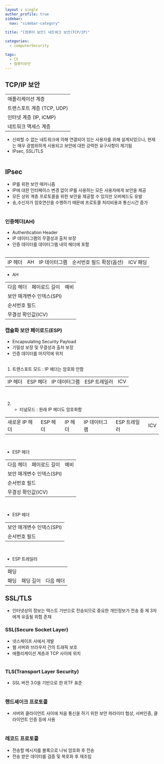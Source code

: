 ```yaml
---
layout : single
author_profile: true
sidebar: 
  nav: "sidebar-category"
  
title: "[컴퓨터 보안] 네트워크 보안(TCP/IP)"

categories:
  - computerSecurity

tags:
  - CS
  - 컴퓨터보안
---
```


## TCP/IP 보안

<table>
<tr><td>애플리케이션 계층</td></tr>
<tr><td>트랜스포트 계층 (TCP, UDP)</td></tr>
<tr><td>인터넷 계층 (IP, ICMP)</td></tr>
<tr><td>네트워크 액세스 계층</td></tr>
</table>

- 신뢰할 수 없는 네트워크에 의해 연결되어 있는 사용자를 위해 설계되었으나, 현재는 매우 광범위하게 사용되고 보안에 대한 강력한 요구사항이 제기됨<br>
- IPsec, SSL/TLS<br><br>

## IPsec
- IP를 위한 보안 매커니즘<br>
- IP에 대한 인터페이스 변경 없이 IP를 사용하는 모든 사용자에게 보안을 제공<br>
- 모든 상위 계층 프로토콜을 위한 보안을 제공할 수 있지만 오버헤드도 유발<br>
- 송,수신자가 암호연산을 수행하기 때문에 프로토콜 처리비용과 통신시간 증가<br><br>

### 인증헤더(AH)
- Authentication Header<br>
- IP 데이터그램의 무결성과 출처 보장<br>
- 인증 데이터를 데이터그램 내의 헤더에 포함<br><br>
<table>
<tr><td>IP 헤더</td><td>AH</td><td>IP 데이터그램</td><td>순서번호 필드 확장(옵션)</td><td>ICV 패딩</td></tr>
</table>

- AH
<table>
<tr><td>다음 헤더</td><td>페이로드 길이</td><td>예비</td></tr>
<tr><td colspan='3'>보안 매개변수 인덱스(SPI)</td></tr>
<tr><td colspan='3'>순서번호 필드</td></tr>
<tr><td colspan='3'>무결성 확인값(ICV)</td></tr>
</table>

### 캡슐화 보안 페이로드(ESP)
- Encapsulating Security Payload<br>
- 기밀성 보장 및 무결성과 출처 보장<br>
- 인증 데이터를 마지막에 위치<br><br>

1. 트랜스포트 모드 : IP 헤더는 암호화 안함<br>

<table>
<tr><td>IP 헤더</td><td>ESP 헤더</td><td>IP 데이터그램</td><td>ESP 트레일러</td><td>ICV</td></tr>
</table>

<br>

2. - 터널모드 : 원래 IP 헤더도 암호화함<br>

<table>
<tr><td>새로운 IP 헤더</td><td>ESP 헤더</td><td>IP 헤더</td><td>IP 데이터그램</td><td>ESP 트레일러</td><td>ICV</td></tr>
</table>

<br>

- ESP 헤더<br>
<table>
<tr><td>다음 헤더</td><td>페이로드 길이</td><td>예비</td></tr>
<tr><td colspan='3'>보안 매개변수 인덱스(SPI)</td></tr>
<tr><td colspan='3'>순서번호 필드</td></tr>
<tr><td colspan='3'>무결성 확인값(ICV)</td></tr>
</table>

<br>

- ESP 헤더<br>
<table>
<tr><td>보안 매개변수 인덱스(SPI)</td></tr>
<tr><td>순서번호 필드</td></tr>
</table>

<br>

- ESP 트레일러<br>

<table>
<tr><td colspan='3'>패딩</td></tr>
<tr><td>패딩</td><td>패딩 길이</td><td>다음 헤더</td></tr>
</table>

## SSL/TLS
- 인터넷상의 정보는 텍스트 기반으로 전송되므로 중요한 개인정보가 전송 중 제 3자에게 유출될 위험 존재<br>

### SSL(Secure Socket Layer)
- 넷스케이프 사에서 개발<br>
- 웹 서버와 브라우저 간의 트래픽 보호<br>
- 애플리케이션 계층과 TCP 사이에 위치<br><br>

### TLS(Transport Layer Security)
- SSL 버전 3.0을 기반으로 한 IETF 표준<br><br>

### 핸드셰이크 프로토콜
- 서버와 클라이언트 사이에 처음 통신을 하기 위한 보안 파라미터 협상, 서버인증, 클라이언트 인증 등에 사용<br><br>

### 레코드 프로토콜
- 전송할 메시지를 블록으로 나눠 암호화 후 전송<br>
- 전송 받은 데이터를 검증 및 복호화 후 재조립<br><br>
